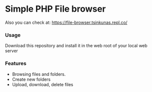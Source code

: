 # Simple PHP File browser

Also you can check at: https://file-browser.tsinkunas.repl.co/


### Usage

Download this repository and install it in the web root of your local web server


### Features

* Browsing files and folders.
* Create new folders
* Upload, download, delete files 
